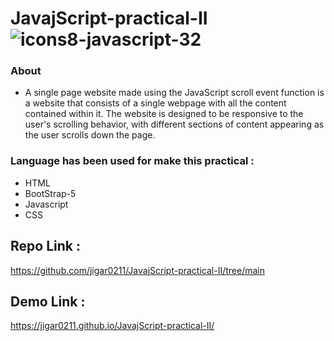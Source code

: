 # JavajScript-practical-II ![icons8-javascript-32](https://user-images.githubusercontent.com/122254160/220863068-559fad8f-0d96-41d0-aeaf-869ff3cbdd62.png)

### About
- A single page website made using the JavaScript scroll event function is a website that consists of a single webpage with all the content contained within it. The website is designed to be responsive to the user's scrolling behavior, with different sections of content appearing as the user scrolls down the page.
### Language has been used for make this practical :
- HTML
- BootStrap-5
- Javascript 
- CSS
## Repo Link :
https://github.com/jigar0211/JavajScript-practical-II/tree/main
## Demo Link :
https://jigar0211.github.io/JavajScript-practical-II/

